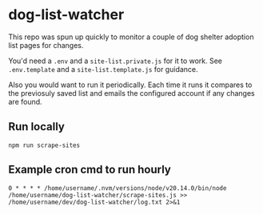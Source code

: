 # dog-list-watcher

This repo was spun up quickly to monitor a couple of dog shelter adoption list pages for changes.  

You'd need a `.env` and a `site-list.private.js` for it to work. See `.env.template` and a `site-list.template.js` for guidance. 

Also you would want to run it periodically. Each time it runs it compares to the previosuly saved list and emails the configured account if any changes are found. 

## Run locally

`npm run scrape-sites`

## Example cron cmd to run hourly

`0 * * * * /home/username/.nvm/versions/node/v20.14.0/bin/node /home/username/dog-list-watcher/scrape-sites.js >> /home/username/dev/dog-list-watcher/log.txt 2>&1`